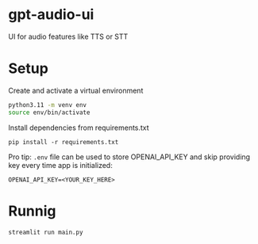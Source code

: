 # gpt-audio-ui
UI for audio features like TTS or STT


# Setup 
Create and activate a virtual environment
```bash
python3.11 -m venv env
source env/bin/activate
```
Install dependencies from requirements.txt
```
pip install -r requirements.txt
```
Pro tip: `.env` file can be used to store OPENAI_API_KEY and skip providing key every time app is initialized:
```
OPENAI_API_KEY=<YOUR_KEY_HERE>
```
# Runnig
```bash
streamlit run main.py 
```